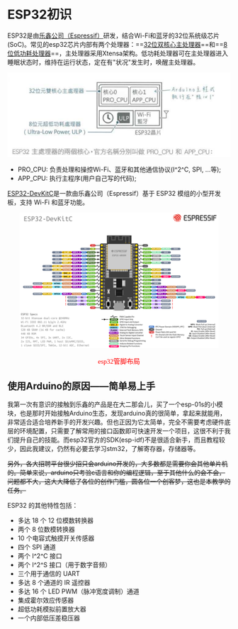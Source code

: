 # ESP32初识

ESP32是由[乐鑫公司（Espressif）](https://www.espressif.com/zh-hans)研发，结合Wi-Fi和蓝牙的32位系统级芯片(SoC)。常见的esp32芯片内部有两个处理器：==<u>32位双核心主处理器</u>==和==<u>8位低功耗处理器</u>==，主处理器采用Xtensa架构。低功耗处理器可在主处理器进入睡眠状态时，维持在运行状态，定在有"状况"发生时，唤醒主处理器。

![doublecpu](https://raw.githubusercontent.com/wild-civil/typora_img/main/images/esp32doublecpu.png)

- PRO_CPU: 负责处理和操控Wi-Fi、蓝牙和其他通信协议(I^2^C, SPI, ...等);
- APP_CPU: 执行主程序(用户自己写的代码);

[ESP32-DevKitC](https://www.espressif.com.cn/zh-hans/products/devkits/esp32-devkitc)是一款由乐鑫公司（Espressif）基于 ESP32 模组的小型开发板，支持 Wi-Fi 和蓝牙功能。



<div align='center'>
  <img src='https://raw.githubusercontent.com/wild-civil/typora_img/main/images/esp32-devkitC-v4-pinout.png' width=450px>
  <p align='center' style='font-size:15px;font-family:kaiti;color:red'>esp32管脚布局</p>
</div>



## 使用Arduino的原因——简单易上手

​	我第一次有意识的接触到乐鑫的产品是在大二那会儿，买了一个esp-01s的小模块，也是那时开始接触Arduino生态，发现arduino真的很简单，拿起来就能用，非常适合适合培养新手的开发兴趣。但也正因为它太简单，完全不需要考虑硬件底层的环境配置，只需要了解常用的接口函数即可快速开发一个项目，这很不利于我们提升自己的技能。而esp32官方的SDK(esp-idf)不是很适合新手，而且教程较少，因此我建议，仍然有必要去学习stm32，了解寄存器，存储器等。

~~另外，各大招聘平台很少招只会arduino开发的，大多数都是需要你会其他单片机的。简单来说，arduino只考验c语言和你的编程逻辑，至于其他什么的会不会，问题都不大，这大大降低了各位的创作门槛，圆各位一个创客梦，这也是本教学的任务。~~



ESP32 的其他特性包括：

- 多达 18 个 12 位模数转换器
- 两个 8 位数模转换器
- 10 个电容式触摸开关传感器
- 四个 SPI 通道
- 两个 I^2^C 接口
- 两个 I^2^S 接口（用于数字音频）
- 三个用于通信的 UART
- 多达 8 个通道的 IR 遥控器
- 多达 16 个 LED PWM（脉冲宽度调制）通道
- 集成霍尔效应传感器
- 超低功耗模拟前置放大器
- 一个内部低压差稳压器
